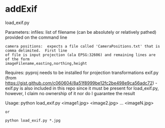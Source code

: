 # addExif

load_exif.py

Parameters:
    infiles: list of filename (can be absolutely or relatively pathed) provided on the command line

    camera positions:  expects a file called 'CameraPositions.txt' that is comma delimited.  First line
    of file is input projection (ala EPSG:32606) and remaining lines are of the form
    imageFilename,easting,northing,height


Requires:
    pyproj needs to be installed for projection transformations
    exif.py (from https://gist.github.com/c060604/8a51f8999be12fc2be498e9ca56adc72)
        - exif.py is also included in this repo since it must be present for load_exif.py, however, I 
        claim no ownership of it nor do I guarantee the result


Usage:
    python load_exif.py <image1.jpg> <image2.jpg> ... <imageN.jpg> 

    or 

    python load_exif.py *.jpg




